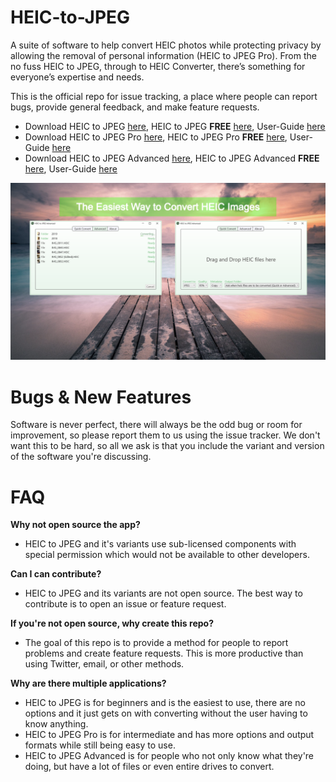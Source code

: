 
# HEIC-to-JPEG
A suite of software to help convert HEIC photos while protecting privacy by allowing the removal of personal information (HEIC to JPEG Pro). From the no fuss HEIC to JPEG, through to HEIC Converter, there’s something for everyone’s expertise and needs.

This is the official repo for issue tracking, a place where people can report bugs, provide general feedback, and make feature requests.

 - Download HEIC to JPEG [here](https://www.microsoft.com/store/apps/9N83TKCGNLK3), HEIC to JPEG **FREE** [here](https://www.microsoft.com/store/apps/9NTVCMPJM5V3), User-Guide [here](https://duckheadsoftware.com/#xl_xr_page_heic_to_jpeg)
 - Download HEIC to JPEG Pro [here](https://www.microsoft.com/store/apps/9NR7ZFJ49CMM), HEIC to JPEG Pro **FREE** [here](https://www.microsoft.com/store/apps/9NTVCMPJM5V3), User-Guide [here](https://duckheadsoftware.com/#xl_xr_page_heic_to_jpeg)
 - Download HEIC to JPEG Advanced [here](https://www.microsoft.com/store/apps/9MZT48292QBZ), HEIC to JPEG Advanced **FREE** [here](https://www.microsoft.com/store/apps/9P9NL8MM9747), User-Guide [here](https://duckheadsoftware.com/#xl_xr_page_heic_to_jpeg)
 

![](Images/SuperHeroArt.png)

# Bugs & New Features

Software is never perfect, there will always be the odd bug or room for improvement, so please report them to us using the issue tracker. We don't want this to be hard, so all we ask is that you include the variant and version of the software you're discussing.

# FAQ

**Why not open source the app?**

- HEIC to JPEG and it's variants use sub-licensed components with special permission which would not be available to other developers. 

**Can I can contribute?**

- HEIC to JPEG and its variants are not open source. The best way to contribute is to open an issue or feature request.

**If you're not open source, why create this repo?**

- The goal of this repo is to provide a method for people to report problems and create feature requests. This is more productive than using Twitter, email, or other methods. 

**Why are there multiple applications?**

- HEIC to JPEG is for beginners and is the easiest to use, there are no options and it just gets on with converting without the user having to know anything.
- HEIC to JPEG Pro is for intermediate and has more options and output formats while still being easy to use.
- HEIC to JPEG Advanced is for people who not only know what they're doing, but have a lot of files or even entire drives to convert.

